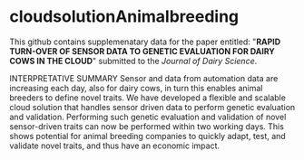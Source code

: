 # cloudsolutionAnimalbreeding
This github contains supplemenatary data for the paper entitled: "**RAPID TURN-OVER OF SENSOR DATA TO GENETIC EVALUATION FOR DAIRY COWS IN THE CLOUD**" submitted to the _Journal of Dairy Science_.

INTERPRETATIVE SUMMARY
Sensor and data from automation data are increasing each day, also for dairy cows, in turn this enables animal breeders to define novel traits. We have developed a flexible and scalable cloud solution that handles sensor driven data to perform genetic evaluation and validation. Performing such genetic evaluation and validation of novel sensor-driven traits can now be performed within two working days. This shows potential for animal breeding companies to quickly adapt, test, and validate novel traits, and thus have an economic impact.

